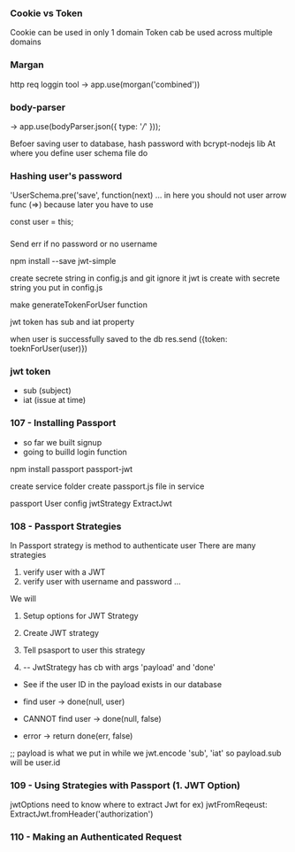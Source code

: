 ### Cookie vs Token
Cookie can be used in only 1 domain
Token cab be used across multiple domains


### Margan
http req loggin tool -> app.use(morgan('combined'))

### body-parser
-> app.use(bodyParser.json({ type: '*/*' }));

Befoer saving user to database, hash password with bcrypt-nodejs lib
At where you define user schema file do 

### Hashing user's password
'UserSchema.pre('save', function(next) ...
in here you should not user arrow func (=>) because later you have to use

const user = this;

### 
Send err if no password or no username


npm install --save jwt-simple

create secrete string in config.js and git ignore it
jwt is create with secrete string you put in config.js

make generateTokenForUser function

jwt token has sub and iat property

when user is successfully saved to the db res.send ({token: toeknForUser(user)})

### jwt token
- sub (subject)
- iat (issue at time) 

### 107 - Installing Passport
- so far we built signup
- going to builld login function

npm install passport passport-jwt

create service folder
create passport.js file in service

passport
User
config
jwtStrategy
ExtractJwt

### 108 - Passport Strategies
In Passport strategy is method to authenticate user
There are many strategies
1. verify user with a JWT
2. verify user with username and password
...
 
 We will
 1. Setup options for JWT Strategy
 2. Create JWT strategy
 3. Tell psasport to user this strategy

 2. -- JwtStrategy has cb with args 'payload' and 'done'
 - See if the user ID in the payload exists in our database

 - find user -> done(null, user)
 - CANNOT find user -> done(null, false)
 - error -> return done(err, false)
 
 ;; payload is what we put in while we jwt.encode 'sub', 'iat'
 so payload.sub will be user.id


### 109 - Using Strategies with Passport (1. JWT Option)

jwtOptions need to know where to extract Jwt 
for ex) jwtFromReqeust: ExtractJwt.fromHeader('authorization')

### 110 - Making an Authenticated Request


